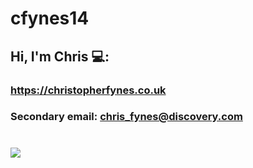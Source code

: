 # cfynes14

## Hi, I'm Chris 💻:

### https://christopherfynes.co.uk

### Secondary email: chris_fynes@discovery.com

# <img src="https://wakatime.com/share/@c8171554-159d-4c64-bb06-721c24f968c0/8de5b263-0a20-45f2-84fc-dc2a3a97f83e.svg">




